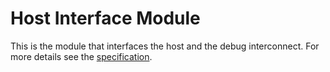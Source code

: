 # Host Interface Module

This is the module that interfaces the host and the debug
interconnect. For more details see the [specification].

[specification]: ../../../../../doc/him/specification.md
